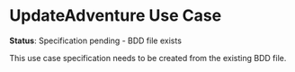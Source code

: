 # UpdateAdventure Use Case

**Status**: Specification pending - BDD file exists

This use case specification needs to be created from the existing BDD file.

